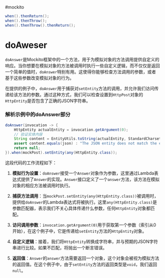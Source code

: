 #mockito



```java
when().thenReturn();
when().thenThrow();
when().thenThrow().thenReturn();
```


# doAweser

`doAnswer`是Mockito框架中的一个方法，用于为模拟对象的方法调用提供自定义的响应。当你想要在模拟对象的方法被调用时执行一些自定义逻辑，而不仅仅是返回一个简单的值时，`doAnswer`特别有用。这使得你能够检查方法调用的参数，或者基于这些参数改变模拟对象的行为。

在提供的例子中，`doAnswer`用于捕获对`setEntity`方法的调用，并允许我们访问传递给该方法的参数。通过这种方式，我们可以检查设置到`HttpPost`对象的`HttpEntity`是否包含了正确的JSON字符串。

### 解析示例中的doAnswer部分

```java
doAnswer(invocation -> {
    HttpEntity actualEntity = invocation.getArgument(0);
    // 验证实体内容
    String content = EntityUtils.toString(actualEntity, StandardCharsets.UTF_8);
    assert content.equals(json) : "The JSON entity does not match the expected content.";
    return null;
}).when(mockPost).setEntity(any(HttpEntity.class));
```

这段代码的工作流程如下：

1. **模拟行为设置**：`doAnswer`接受一个`Answer`对象作为参数，这里通过Lambda表达式提供了`Answer`的实现。`Answer`接口定义了一个`answer`方法，该方法在模拟对象的相应方法被调用时执行。
    
2. **捕获方法调用**：当`mockPost.setEntity(any(HttpEntity.class))`被调用时，提供给`doAnswer`的Lambda表达式将被执行。这里`any(HttpEntity.class)`是参数匹配器，表示我们不关心具体传递什么参数，任何`HttpEntity`对象都匹配。
    
3. **访问调用参数**：`invocation.getArgument(0)`用于获取第一个参数（索引从0开始），在这个例子中，它是传递给`setEntity`方法的`HttpEntity`对象。
    
4. **自定义逻辑**：接着，我们将`HttpEntity`转换成字符串，并与预期的JSON字符串进行比较。如果不匹配，将抛出一个断言错误。
    
5. **返回值**：`Answer`的`answer`方法需要返回一个对象，这个对象会被视为模拟方法的返回值。在这个例子中，由于`setEntity`方法的返回类型是`void`，我们返回`null`。